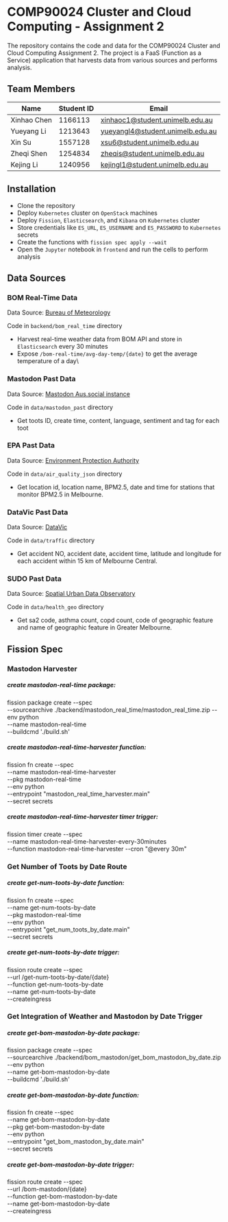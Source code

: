 # COMP90024 Cluster and Cloud Computing - Assignment 2

The repository contains the code and data for the COMP90024 Cluster and Cloud Computing Assignment 2. The project is a FaaS (Function as a Service) application that harvests data from various sources and performs analysis.

## Team Members

| Name        | Student ID | Email                           |
| ----------- | ---------- | ------------------------------- |
| Xinhao Chen | 1166113    | xinhaoc1@student.unimelb.edu.au |
| Yueyang Li  | 1213643    | yueyangl4@student.unimelb.edu.au|
| Xin Su      | 1557128    | xsu6@student.unimelb.edu.au     |
| Zheqi Shen  | 1254834    | zheqis@student.unimelb.edu.au   |
| Kejing Li   | 1240956    | kejingl1@student.unimelb.edu.au

## Installation

- Clone the repository
- Deploy `Kubernetes` cluster on `OpenStack` machines
- Deploy `Fission`, `Elasticsearch`, and `Kibana` on `Kubernetes` cluster
- Store credentials like `ES_URL`, `ES_USERNAME` and `ES_PASSWORD` to `Kubernetes` secrets
- Create the functions with `fission spec apply --wait`
- Open the `Jupyter` notebook in `frontend` and run the cells to perform analysis

## Data Sources

### BOM Real-Time Data

Data Source: [Bureau of Meteorology](https://reg.bom.gov.au/)

Code in `backend/bom_real_time` directory

- Harvest real-time weather data from BOM API and store in `Elasticsearch` every 30 minutes
- Expose `/bom-real-time/avg-day-temp/{date}` to get the average temperature of a day\

### Mastodon Past Data

Data Source: [Mastodon Aus.social instance](https://aus.social)

Code in `data/mastodon_past` directory

- Get toots ID, create time, content, language, sentiment and tag for each toot

### EPA Past Data

Data Source: [Environment Protection Authority](https://www.epa.vic.gov.au/)

Code in `data/air_quality_json` directory

- Get location id, location name, BPM2.5, date and time for stations that monitor BPM2.5 in Melbourne. 

### DataVic Past Data

Data Source: [DataVic](https://www.data.vic.gov.au/)

Code in `data/traffic` directory

- Get accident NO, accident date, accident time, latitude and longitude for each accident within 15 km of Melbourne Central.

### SUDO Past Data

Data Source: [Spatial Urban Data Observatory](https://sudo.eresearch.unimelb.edu.au)

Code in `data/health_geo` directory

- Get sa2 code, asthma count, copd count, code of geographic feature and name of geographic feature in Greater Melbourne.

## Fission Spec

### Mastodon Harvester

##### create mastodon-real-time package:  
fission package create --spec \
--sourcearchive ./backend/mastodon_real_time/mastodon_real_time.zip
--env python\
--name mastodon-real-time\
--buildcmd './build.sh'

##### create mastodon-real-time-harvester function:
fission fn create --spec \
  --name mastodon-real-time-harvester\
  --pkg mastodon-real-time\
  --env python\
  --entrypoint "mastodon_real_time_harvester.main"\
  --secret secrets
  
##### create mastodon-real-time-harvester timer trigger:
fission timer create --spec\
--name mastodon-real-time-harvester-every-30minutes\
--function mastodon-real-time-harvester --cron "@every 30m"

### Get Number of Toots by Date Route

##### create get-num-toots-by-date function:
fission fn create --spec \
--name get-num-toots-by-date\
  --pkg mastodon-real-time\
  --env python\
  --entrypoint "get_num_toots_by_date.main"\
  --secret secrets
  
##### create get-num-toots-by-date trigger:
fission route create --spec \
--url /get-num-toots-by-date/{date} \
--function get-num-toots-by-date \
--name get-num-toots-by-date \
--createingress

### Get Integration of Weather and Mastodon by Date Trigger

##### create get-bom-mastodon-by-date package:  
fission package create --spec \
--sourcearchive ./backend/bom_mastodon/get_bom_mastodon_by_date.zip  \
--env python  \
--name get-bom-mastodon-by-date  \
--buildcmd './build.sh'

##### create get-bom-mastodon-by-date function:
fission fn create --spec \
--name get-bom-mastodon-by-date\
--pkg get-bom-mastodon-by-date\
--env python\
--entrypoint "get_bom_mastodon_by_date.main"\
--secret secrets
  
##### create get-bom-mastodon-by-date trigger:
fission route create --spec \
--url /bom-mastodon/{date} \
--function get-bom-mastodon-by-date \
--name get-bom-mastodon-by-date \
--createingress
